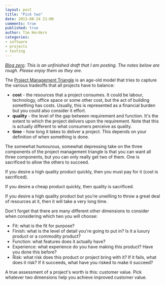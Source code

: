 ```yaml
---
layout: post
title: "Pick two"
date: 2013-08-24 21:00
comments: true
published: true
author: Tim Hordern
categories:
- software
- projects
- testing
---
```


*[Blog zero](http://timhordern.com/blog-zero/): This is an unfinished draft that I am posting. The notes below are rough. Please enjoy them as they are.*

The [Project Management Triangle](http://en.wikipedia.org/wiki/Project_management_triangle) is an age-old model that tries to capture the various tradeoffs that all projects have to balance:

- **cost** - the resources that a project consumes. It could be labour, technology, office space or some other cost, but the act of building something has costs. Usually, this is represented as a financial burden but you could also consider it effort.
- **quality** - the level of the gap between requirement and function. It's the extent to which the project delivers upon the requirement. Note that this is actually different to what consumers perceive as quality.
- **time** - how long it takes to deliver a project. This depends on your definition of when something is done.

The somewhat humourous, somewhat depressing take on the three components of the project management triangle is that you can want all three components, but you can only really get two of them. One is sacrificed to allow the others to succeed.

If you desire a high quality product quickly, then you must pay for it (cost is sacrificed).

If you desire a cheap product quickly, then quality is sacrificed.

If you desire a high quality product but you’re unwilling to throw a great deal of resources at it, then it will take a very long time.

Don't forget that there are many different other dimensions to consider when considering which two you will choose:

- Fit: what is the fit for purpose?
- Finish: what is the level of detail you're going to put in? Is it a luxury product or a commodity product?
- Function: what features does it actually have?
- Experience: what experience do you have making this product? Have you done this before?
- Risk: what risk does this product or project bring with it? If it fails, what does it risk? If it succeeds, what have you risked to make it succeed?

A true assessment of a project's worth is this: customer value. Pick whatever two dimensions help you achieve improved customer value.